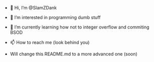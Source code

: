 - 👋 Hi, I’m @SlamZDank
- 👀 I’m interested in programming dumb stuff
- 🌱 I’m currently learning how not to integer overflow and commiting BSOD
- 📫 How to reach me (look behind you)


- Will change this README.md to a more advanced one (soon)

<!---
Removing this cringe!
--->
